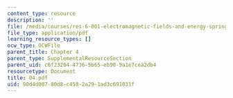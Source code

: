 ```yaml
---
content_type: resource
description: ''
file: /media/courses/res-6-001-electromagnetic-fields-and-energy-spring-2008/90d4d00780d8c4582a291ad3c691031f_04.pdf
file_type: application/pdf
learning_resource_types: []
ocw_type: OCWFile
parent_title: Chapter 4
parent_type: SupplementalResourceSection
parent_uid: c6f23204-4736-5b65-eb90-5a1e7cea2db4
resourcetype: Document
title: 04.pdf
uid: 90d4d007-80d8-c458-2a29-1ad3c691031f
---
```

